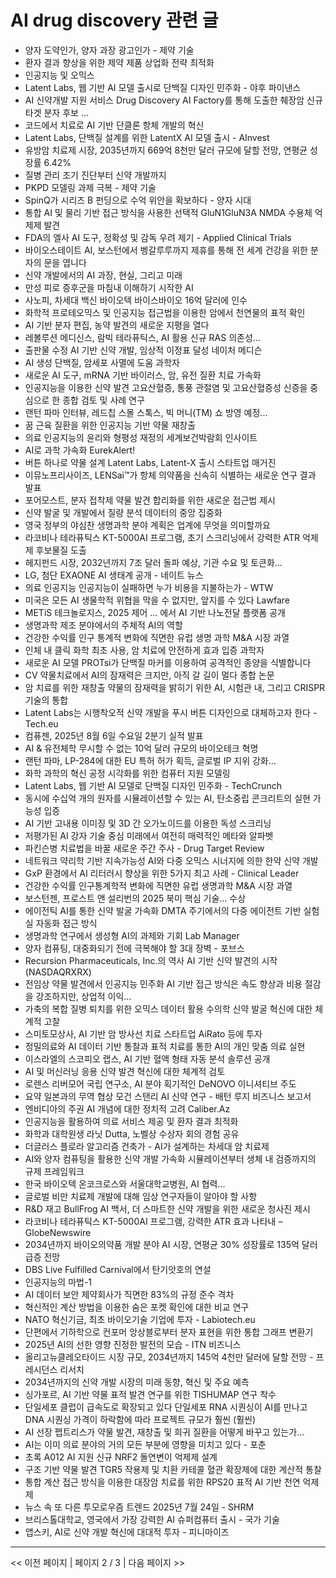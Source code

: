 # AI drug discovery 관련 글

- 양자 도약인가, 양자 과장 광고인가 - 제약 기술
- 환자 결과 향상을 위한 제약 제품 상업화 전략 최적화
- 인공지능 및 오믹스
- Latent Labs, 웹 기반 AI 모델 출시로 단백질 디자인 민주화 - 야후 파이낸스
- AI 신약개발 지원 서비스 Drug Discovery AI Factory를 통해 도출한 췌장암 신규 타겟 분자 후보 ...
- 코드에서 치료로 AI 기반 단클론 항체 개발의 혁신
- Latent Labs, 단백질 설계를 위한 LatentX AI 모델 출시 - AInvest
- 유방암 치료제 시장, 2035년까지 669억 8천만 달러 규모에 달할 전망, 연평균 성장률 6.42%
- 질병 관리 조기 진단부터 신약 개발까지
- PKPD 모델링 과제 극복 - 제약 기술
- SpinQ가 시리즈 B 펀딩으로 수억 위안을 확보하다 - 양자 시대
- 통합 AI 및 물리 기반 접근 방식을 사용한 선택적 GluN1GluN3A NMDA 수용체 억제제 발견
- FDA의 엘사 AI 도구, 정확성 및 감독 우려 제기 - Applied Clinical Trials
- 바이오스테이트 AI, 보스턴에서 벵갈루루까지 제휴를 통해 전 세계 건강을 위한 분자의 문을 엽니다
- 신약 개발에서의 AI 과장, 현실, 그리고 미래
- 만성 피로 증후군을 마침내 이해하기 시작한 AI
- 사노피, 차세대 백신 바이오텍 바이스바이오 16억 달러에 인수
- 화학적 프로테오믹스 및 인공지능 접근법을 이용한 암에서 천연물의 표적 확인
- AI 기반 분자 편집, 농약 발견의 새로운 지평을 열다
- 레볼루션 메디신스, 람빅 테라퓨틱스, AI 활용 신규 RAS 의존성…
- 출판물 수정 AI 기반 신약 개발, 임상적 이정표 달성  네이처 메디슨
- AI 생성 단백질, 암세포 사멸에 도움   과학자
- 새로운 AI 도구, mRNA 기반 바이러스, 암, 유전 질환 치료 가속화
- 인공지능을 이용한 신약 발견 고요산혈증, 통풍 관절염 및 고요산혈증성 신증을 중심으로 한 종합 검토 및 사례 연구
- 랜턴 파마 인터뷰, 레드칩 스몰 스톡스, 빅 머니(TM) 쇼 방영 예정...
- 꿈 근육 질환을 위한 인공지능 기반 약물 재창출
- 의료 인공지능의 윤리와 형평성 재정의  세계보건박람회 인사이트
- AI로 과학 가속화  EurekAlert!
- 버튼 하나로 약물 설계 Latent Labs, Latent-X 출시  스타트업 매거진
- 이뮤노프리사이즈, LENSai™가 항체 의약품을 신속히 식별하는 새로운 연구 결과 발표
- 포어모스트, 분자 접착제 약물 발견 합리화를 위한 새로운 접근법 제시
- 신약 발굴 및 개발에서 질량 분석 데이터의 중앙 집중화
- 영국 정부의 야심찬 생명과학 분야 계획은 업계에 무엇을 의미할까요
- 라코비나 테라퓨틱스 KT-5000AI 프로그램, 초기 스크리닝에서 강력한 ATR 억제제 후보물질 도출
- 헤지펀드 시장, 2032년까지 7조 달러 돌파 예상, 기관 수요 및 토큰화…
- LG, 첨단 EXAONE AI 생태계 공개 - 네이트 뉴스
- 의료 인공지능 인공지능이 실패하면 누가 비용을 지불하는가 - WTW
- 미국은 모든 AI 생물학적 위협을 막을 수 없지만, 앞지를 수 있다  Lawfare
- METiS 테크놀로지스, 2025 제어 ... 에서 AI 기반 나노전달 플랫폼 공개
- 생명과학 제조 분야에서의 주체적 AI의 역할
- 건강한 수익률 인구 통계적 변화에 직면한 유럽 생명 과학 M&A 시장 과열
- 인체 내 클릭 화학 최초 사용, 암 치료에 안전하게 효과 입증  과학자
- 새로운 AI 모델 PROTsi가 단백질 마커를 이용하여 공격적인 종양을 식별합니다
- CV 약물치료에서 AI의 잠재력은 크지만, 아직 갈 길이 멀다 종합 논문
- 암 치료를 위한 재창출 약물의 잠재력을 밝히기 위한 AI, 시험관 내, 그리고 CRISPR 기술의 통합
- Latent Labs는 시행착오적 신약 개발을 푸시 버튼 디자인으로 대체하고자 한다 - Tech.eu
- 컴퓨젠, 2025년 8월 6일 수요일 2분기 실적 발표
- AI & 유전체학 무시할 수 없는 10억 달러 규모의 바이오테크 혁명
- 랜턴 파마, LP-284에 대한 EU 특허 허가 획득, 글로벌 IP 지위 강화…
- 화학 과학의 혁신 공정 시각화를 위한 컴퓨터 지원 모델링
- Latent Labs, 웹 기반 AI 모델로 단백질 디자인 민주화 - TechCrunch
- 동시에 수십억 개의 원자를 시뮬레이션할 수 있는 AI, 탄소중립 콘크리트의 실현 가능성 입증
- AI 기반 고내용 이미징 및 3D 간 오가노이드를 이용한 독성 스크리닝
- 저평가된 AI 강자 기술 중심 미래에서 여전히 매력적인 메타와 알파벳
- 파킨슨병 치료법을 바꿀 새로운 주간 주사 - Drug Target Review
- 네트워크 약리학 기반 지속가능성 AI와 다중 오믹스 시너지에 의한 한약 신약 개발
- GxP 환경에서 AI 리터러시 향상을 위한 5가지 최고 사례 - Clinical Leader
- 건강한 수익률 인구통계학적 변화에 직면한 유럽 생명과학 M&A 시장 과열
- 보스턴젠, 프로스트 앤 설리번의 2025 북미 핵심 기술… 수상
- 에이전틱 AI를 통한 신약 발굴 가속화 DMTA 주기에서의 다중 에이전트 기반 실험실 자동화 접근 방식
- 생명과학 연구에서 생성형 AI의 과제와 기회  Lab Manager
- 양자 컴퓨팅, 대중화되기 전에 극복해야 할 3대 장벽 - 포브스
- Recursion Pharmaceuticals, Inc.의 역사 AI 기반 신약 발견의 시작 (NASDAQRXRX)
- 전임상 약물 발견에서 인공지능 민주화 AI 기반 접근 방식은 속도 향상과 비용 절감을 강조하지만, 상업적 이익…
- 가축의 복합 질병 퇴치를 위한 오믹스 데이터 활용 수의학 신약 발굴 혁신에 대한 체계적 고찰
- 스미토모상사, AI 기반 암 방사선 치료 스타트업 AiRato 등에 투자
- 정밀의료와 AI 데이터 기반 통찰과 표적 치료를 통한 AI의 개인 맞춤 의료 실현
- 이스라엘의 스코피오 랩스, AI 기반 혈액 형태 자동 분석 솔루션 공개
- AI 및 머신러닝 응용 신약 발견 혁신에 대한 체계적 검토
- 로렌스 리버모어 국립 연구소, AI 분야 획기적인 DeNOVO 이니셔티브 주도
- 요약 일본과의 무역 협상  모건 스탠리  AI 신약 연구 - 배턴 루지 비즈니스 보고서
- 엔비디아의 주권 AI 개념에 대한 정치적 고려  Caliber.Az
- 인공지능을 활용하여 의료 서비스 제공 및 환자 결과 최적화
- 화학과 대학원생 라닛  Dutta, 노벨상 수상자 회의 경험 공유
- 더글러스 플로라 알고리즘 건축가 - AI가 설계하는 차세대 암 치료제
- AI와 양자 컴퓨팅을 활용한 신약 개발 가속화 시뮬레이션부터 생체 내 검증까지의 규제 프레임워크
- 한국 바이오텍 온코크로스와 서울대학교병원, AI 협력…
- 글로벌 비만 치료제 개발에 대해 임상 연구자들이 알아야 할 사항
- R&D 재고 BullFrog AI 백서, 더 스마트한 신약 개발을 위한 새로운 청사진 제시
- 라코비나 테라퓨틱스 KT-5000AI 프로그램, 강력한 ATR 효과 나타내 – GlobeNewswire
- 2034년까지 바이오의약품 개발 분야 AI 시장, 연평균 30% 성장률로 135억 달러 급증 전망
- DBS Live Fulfilled Carnival에서 탄기앗호의 연설
- 인공지능의 마법-1
- AI 데이터 보안 제약회사가 직면한 83%의 규정 준수 격차
- 혁신적인 계산 방법을 이용한 숨은 포켓 확인에 대한 비교 연구
- NATO 혁신기금, 최초 바이오기술 기업에 투자 - Labiotech.eu
- 단편에서 기하학으로  컨포머 앙상블로부터 분자 표현을 위한 통합 그래프 변환기
- 2025년 AI의 선한 영향 진정한 발전의 모습 - ITN 비즈니스
- 올리고뉴클레오타이드 시장 규모, 2034년까지 145억 4천만 달러에 달할 전망 - 프레시던스 리서치
- 2034년까지의 신약 개발 시장의 미래 동향, 혁신 및 주요 예측
- 싱가포르, AI 기반 약물 표적 발견 연구를 위한 TISHUMAP 연구 착수
- 단일세포 클럽이 급속도로 확장되고 있다 단일세포 RNA 시퀀싱이 AI를 만나고 DNA 시퀀싱 가격이 하락함에 따라 프로젝트 규모가 훨씬 (훨씬)
- AI 선장 펩트리스가 약물 발견, 재창출 및 희귀 질환을 어떻게 바꾸고 있는가…
- AI는 이미 의료 분야의 거의 모든 부분에 영향을 미치고 있다 - 포춘
- 초록 A012 AI 지원 신규 NRF2 돌연변이 억제제 설계
- 구조 기반 약물 발견 TGR5 작용제 및 치환 카테콜 혈관 확장제에 대한 계산적 통찰
- 통합 계산 접근 방식을 이용한 대장암 치료를 위한 RPS20 표적 AI 기반 천연 억제제
- 뉴스 속 또 다른 투모로우즘 트렌드 2025년 7월 24일 - SHRM
- 브리스톨대학교, 영국에서 가장 강력한 AI 슈퍼컴퓨터 출시 - 국가 기술
- 앱스키, AI로 신약 개발 혁신에 대대적 투자 - 피니마이즈

---
<< 이전 페이지  |  페이지 2 / 3  |  다음 페이지 >>